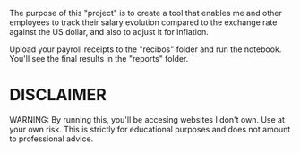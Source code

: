 The purpose of this "project" is to create a tool that enables
me and other employees to track their salary evolution compared to
the exchange rate against the US dollar, and also to adjust it for inflation.

Upload your payroll receipts to the "recibos" folder and run the notebook. You'll see the final results in the "reports" folder.

# DISCLAIMER
WARNING:
By running this, you'll be accesing websites I don't own. Use at your own risk.
This is strictly for educational purposes and does not amount to professional advice.
